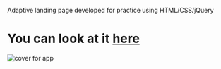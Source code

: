 Adaptive landing page developed for practice using HTML/CSS/jQuery

# You can look at it [here](https://eduard-mychka.github.io/mogo/)

<!-- ![Optional Text](../mogo/assets/images/ipad.png) -->
<!-- ![GitHub Logo](/images/ipad.png) -->
![cover for app](https://github.com/Eduard-Mychka/mogo/blob/Mogo1.png "Cover of simple layout")
